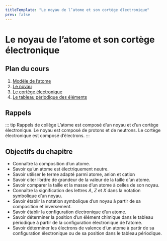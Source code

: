 ```yaml
---
titleTemplate: "Le noyau de l’atome et son cortège électronique"
prev: false
---
```


# Le noyau de l’atome et son cortège électronique

## Plan du cours

1. [Modèle de l’atome](modele.md)
2. [Le noyau](noyau.md)
3. [Le cortège électronique](cortege.md)
4. [Le tableau périodique des éléments](tableau-periodique.md)

## Rappels

::: tip Rappels de collège
L’atome est composé d’un noyau et d’un cortège électronique. Le noyau est composé de protons et de neutrons. Le cortège électronique est composé d’électrons.
:::

## Objectifs du chapitre

- Connaître la composition d’un atome.
- Savoir qu’un atome est électriquement neutre.
- Savoir utiliser le terme adapté parmi atome, anion et cation
- Savoir citer l’ordre de grandeur de la valeur de la taille d’un atome.
- Savoir comparer la taille et la masse d’un atome à celles de son noyau.
- Connaître la signification des lettres $A$, $Z$ et $X$ dans la notation symbolique d’un noyau.
- Savoir établir la notation symbolique d’un noyau à partir de sa composition et inversement.
- Savoir établir la configuration électronique d’un atome.
- Savoir déterminer la position d’un élément chimique dans le tableau périodique à partir de la configuration électronique de l’atome.
- Savoir déterminer les électrons de valence d’un atome à partir de sa configuration électronique ou de sa position dans le tableau périodique.
